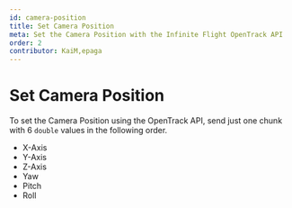 ```yaml
---
id: camera-position
title: Set Camera Position
meta: Set the Camera Position with the Infinite Flight OpenTrack API
order: 2
contributor: KaiM,epaga
---
```


# Set Camera Position

To set the Camera Position using the OpenTrack API, send just one chunk with 6 `double` values in the following order.

* X-Axis
* Y-Axis
* Z-Axis
* Yaw
* Pitch
* Roll

